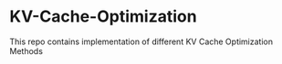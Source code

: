 # KV-Cache-Optimization

This repo contains implementation of different KV Cache Optimization Methods

